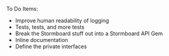 To Do Items:
- Improve human readability of logging
- Tests, tests, and more tests
- Break the Stormboard stuff out into a Stormboard API Gem
- Inline documentation
- Define the private interfaces
